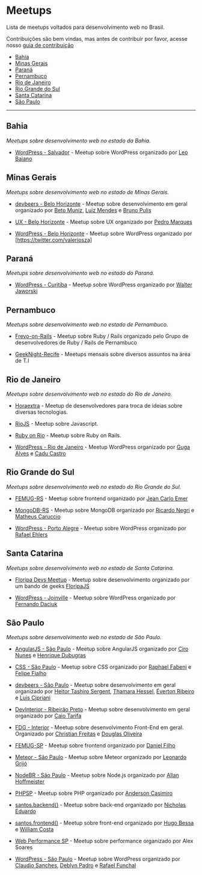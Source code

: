 # Meetups

Lista de meetups voltados para desenvolvimento web no Brasil.

Contribuições são bem vindas, mas antes de contribuir por favor, acesse nosso [guia de contribuição](https://github.com/cerebrobr/meetups/blob/master/CONTRIBUTING.md)

* [Bahia](#bahia)
* [Minas Gerais](#minas-gerais)
* [Paraná](#paraná)
* [Pernambuco](#pernambuco)
* [Rio de Janeiro](#rio-de-janeiro)
* [Rio Grande do Sul](#rio-grande-do-sul)
* [Santa Catarina](#santa-catarina)
* [São Paulo](#são-paulo)

----
## Bahia

*Meetups sobre desenvolvimento web no estado da Bahia.*

* [WordPress - Salvador](http://meetup.com/wpsalvador) - Meetup sobre WordPress organizado por [Leo Baiano](https://twitter.com/leobaiano)


## Minas Gerais

*Meetups sobre desenvolvimento web no estado de Minas Gerais.*

* [devbeers - Belo Horizonte](http://www.meetup.com/devbeers-Belo-Horizonte/) - Meetup sobre desenvolvimento em geral organizado por [Beto Muniz](https://twitter.com/obetomuniz), [Luiz Mendes](https://twitter.com/lurimendes) e [Bruno Pulis](https://twitter.com/brunopulis)

* [UX - Belo Horizonte](http://www.meetup.com/UX-Belo-Horizonte/) - Meetup sobre UX organizado por [Pedro Marques](https://twitter.com/pedro_designer/)

* [WordPress - Belo Horizonte](http://www.meetup.com/WordPressBeloHorizonte) - Meetup sobre WordPress organizado por [https://twitter.com/valeriosza]

## Paraná

*Meetups sobre desenvolvimento web no estado do Paraná.*

* [WordPress - Curitiba](http://www.meetup.com/wpcuritiba/) - Meetup sobre WordPress organizado por [Walter Jaworski](https://www.facebook.com/waltinhojaworski)

## Pernambuco

*Meetups sobre desenvolvimento web no estado de Pernambuco.*

* [Frevo-on-Rails](http://frevoonrails.com.br/) - Meetup sobre Ruby / Rails organizado pelo Grupo de desenvolvedores de Ruby / Rails de Pernambuco

* [GeekNight-Recife](http://geeknightrecife.github.io/) - Meetups mensais sobre diversos assuntos na área de T.I

## Rio de Janeiro

*Meetups sobre desenvolvimento web no estado do Rio de Janeiro.*

* [Horaextra](http://horaextra.org/) - Meetup de desenvolvedores para troca de ideias sobre diversas tecnologias.

* [RioJS](http://riojs.org/) - Meetup sobre Javascript.

* [Ruby on Rio](http://rubyonrio.org/) - Meetup sobre Ruby on Rails.

* [WordPress - Rio de Janeiro](http://www.meetup.com/wp-rio) - Meetup WordPress organizado por [Guga Alves](https://twitter.com/GugaAlves) e [Cadu Castro](https://twitter.com/castroalves)

## Rio Grande do Sul

*Meetups sobre desenvolvimento web no estado do Rio Grande do Sul.*

* [FEMUG-RS](http://www.meetup.com/FEMUG-RS/) - Meetup sobre frontend organizado por [Jean Carlo Emer](https://twitter.com/jcemer)

* [MongoDB-RS](http://www.meetup.com/Rio-Grande-do-Sul-MongoDB-User-Group/) - Meetup sobre MongoDB organizado por [Ricardo Negri](https://twitter.com/riconegri) e [Matheus Caruccio](https://twitter.com/MateusCaruccio)

* [WordPress - Porto Alegre](http://www.meetup.com/wp-poa/) - Meetup sobre WordPress organizado por [Rafael Ehlers](https://twitter.com/rafaehlers)

## Santa Catarina

*Meetups sobre desenvolvimento web no estado de Santa Catarina.*

* [Floripa Devs Meetup](http://floripajs.org/) - Meetup sobre desenvolvimento organizado por um bando de geeks [FloripaJS](https://twitter.com/FloripaJS)

* [WordPress - Joinville](http://www.meetup.com/wpjoinville/) - Meetup sobre WordPress organizado por [Fernando Daciuk](https://twitter.com/fdaciuk)

## São Paulo

*Meetups sobre desenvolvimento web no estado de São Paulo.*

* [AngularJS - São Paulo](http://www.meetup.com/AngularJS-Sao-Paulo/) - Meetup sobre AngularJS organizado por [Ciro Nunes](https://twitter.com/cironunesdev) e [Henrique Dubugras](https://twitter.com/hdubugras)

* [CSS - São Paulo](http://www.meetup.com/CSS-SP/) - Meetup sobre CSS organizado por [Raphael Fabeni](https://twitter.com/raphaelfabeni) e [Felipe Fialho](https://twitter.com/LFeh)

* [devbeers - São Paulo](http://www.meetup.com/devbeers-Sao-Paulo/) - Meetup sobre desenvolvimento em geral organizado por [Heitor Tashiro Sergent](https://twitter.com/heitortsergent), [Thamara Hessel](https://twitter.com/ThamaraHessel), [Éverton Ribeiro](https://twitter.com/nuxlli) e [Luis Cipriani](https://twitter.com/lfcipriani)

* [DevInterior - Ribeirão Preto](http://www.meetup.com/devinterior/) - Meetup sobre desenvolvimento em geral organizado por [Caio Tarifa](https://twitter.com/caiotarifa)

* [FDG - Interior](http://www.meetup.com/fdginterior) - Meetup sobre desenvolvimento Front-End em geral. Organizado por [Christian Freitas](https://twitter.com/chrfreitas) e [Douglas Oliveira](https://twitter.com/doidz)

* [FEMUG-SP](http://femug.com/cgi-bin/mailman/listinfo/sp) - Meetup sobre frontend organizado por [Daniel Filho](https://twitter.com/danielfilho)

* [Meteor - São Paulo](http://www.meetup.com/Meteor-Sao-Paulo/) - Meetup sobre Meteor organizado por [Leonardo Grijó](http://twitter.com/leonardogrijo)

* [NodeBR - São Paulo](http://www.meetup.com/NodeBR-Sao-Paulo/) - Meetup sobre Node.js organizado por [Allan Hoffmeister](https://twitter.com/alan_hoff)

* [PHPSP](http://www.meetup.com/php-sp/) - Meetup sobre PHP organizado por [Anderson Casimiro](https://twitter.com/duodraco)

* [santos.backend()](http://www.meetup.com/santos-backend/) - Meetup sobre back-end organizado por [Nicholas Eduardo](https://github.com/nicholasess)

* [santos.frontend()](http://www.meetup.com/Santos-Front-end/) - Meetup sobre front-end organizado por [Hugo Bessa](https://github.com/hugobessaa) e [William Costa](https://github.com/williamcosta)

* [Web Performance SP](http://www.meetup.com/Web-Performance-SP) - Meetup sobre performance organizado por Alex Soares

* [WordPress - São Paulo](http://www.meetup.com/wpsampa/) - Meetup sobre WordPress organizado por [Claudio Sanches](https://twitter.com/claudiosmweb), [Deblyn Padro](https://www.facebook.com/deblynprado) e [Rafael Funchal](https://twitter.com/RafaelFunchal)
